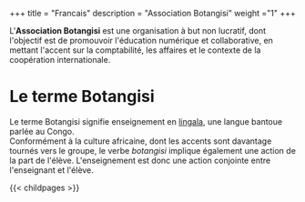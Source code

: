 +++
title = "Francais"
description = "Association Botangisi"
weight ="1"
+++

L'**Association Botangisi** est une organisation à but non lucratif, dont l'objectif est de promouvoir l'éducation numérique et collaborative, en mettant l'accent sur la comptabilité, les affaires et le contexte de la coopération internationale.

# Le terme Botangisi

Le terme Botangisi signifie enseignement en [lingala](https://it.wikipedia.org/wiki/Lingua_lingala), une langue bantoue parlée au Congo.  
Conformément à la culture africaine, dont les accents sont davantage tournés vers le groupe, le verbe *botangisi* implique également une action de la part de l'élève. L'enseignement est donc une action conjointe entre l'enseignant et l'élève. 


{{< childpages >}}